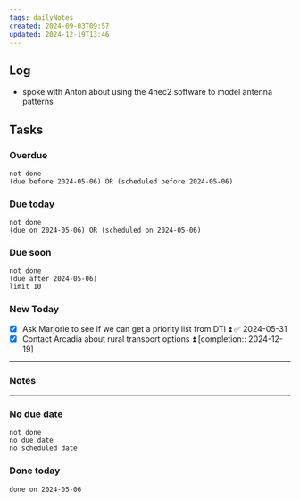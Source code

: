 ```yaml
---
tags: dailyNotes
created: 2024-09-03T09:57
updated: 2024-12-19T13:46
---
```

## Log
- spoke with Anton about using the 4nec2 software to model antenna patterns

## Tasks
### Overdue
```tasks
not done
(due before 2024-05-06) OR (scheduled before 2024-05-06)
```

### Due today
```tasks
not done
(due on 2024-05-06) OR (scheduled on 2024-05-06)
```

### Due soon
```tasks
not done
(due after 2024-05-06)
limit 10
```

### New Today
- [x] Ask Marjorie to see if we can get a priority list from DTI ⏫ ✅ 2024-05-31
- [x] Contact Arcadia about rural transport options ⏫ [completion:: 2024-12-19]
----
### Notes

----
### No due date
```tasks
not done
no due date
no scheduled date
```

### Done today
```tasks
done on 2024-05-06
```
